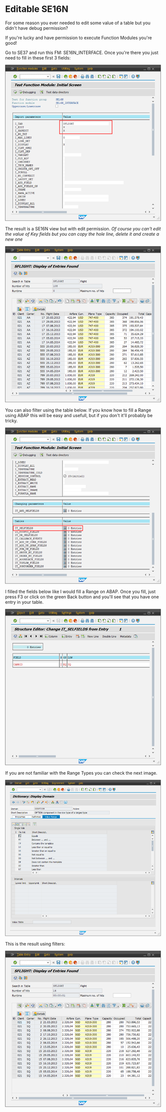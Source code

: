 # Editable SE16N

For some reason you ever needed to edit some value of a table but you didn't have debug permission?

If you're lucky and have permission to execute Function Modules you're good!

Go to SE37 and run this FM: SE16N_INTERFACE. Once you're there you just need to fill in these first 3 fields:

![Parameter Screen](./Image_1.png)

The result is a SE16N view but with edit permission.
_Of course you can't edit the value of Key fields but you can copy the hole line, delete it and create a new one_

![Editable SE16N Screen](./Image_2.png)

You can also filter using the table below. If you know how to fill a Range using ABAP this will be easy and usefull, but if you don't it'll probably be tricky.

![Table for filters](./Image_3.png)

I filled the fields below like I would fill a Range on ABAP. Once you fill, just press F3 or click on the green Back button and you'll see that you have one entry in your table.

![Filling Table for Filters](./Image_4.png)

If you are not familiar with the Range Types you can check the next image.

![Range Types](./Image_5.png)

This is the result using filters:

![Result using filters](./Image_6.png)
